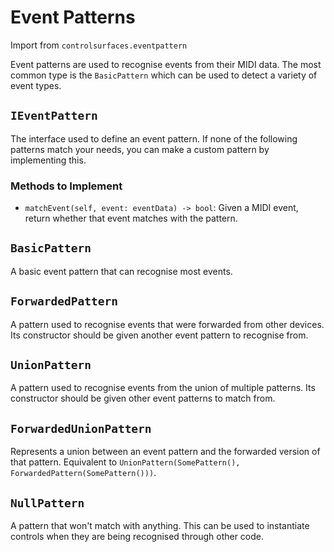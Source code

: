 
# Event Patterns

Import from `controlsurfaces.eventpattern`

Event patterns are used to recognise events from their MIDI data. The most
common type is the `BasicPattern` which can be used to detect a variety of event
types.

## `IEventPattern`
The interface used to define an event pattern. If none of the following patterns
match your needs, you can make a custom pattern by implementing this.

### Methods to Implement
* `matchEvent(self, event: eventData) -> bool`: Given a MIDI event, return
  whether that event matches with the pattern.

## `BasicPattern`
A basic event pattern that can recognise most events.

## `ForwardedPattern`
A pattern used to recognise events that were forwarded from other devices. Its
constructor should be given another event pattern to recognise from.

## `UnionPattern`
A pattern used to recognise events from the union of multiple patterns. Its
constructor should be given other event patterns to match from.

## `ForwardedUnionPattern`
Represents a union between an event pattern and the forwarded version of that
pattern. Equivalent to
`UnionPattern(SomePattern(), ForwardedPattern(SomePattern()))`.

## `NullPattern`
A pattern that won't match with anything. This can be used to instantiate
controls when they are being recognised through other code.
